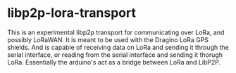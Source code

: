 # libp2p-lora-transport

This is an experimental libp2p transport for communicating over LoRa, and possibly LoRaWAN. It is meant to be used with the Dragino LoRa GPS shields. And is capable of receiving data on LoRa and sending it through the serial interface, or reading from the serial interface and sending it thorugh LoRa. Essentially the arduino's act as a bridge between LoRa and LibP2P.